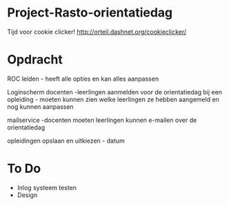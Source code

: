 Project-Rasto-orientatiedag
===========================
Tijd voor cookie clicker!
http://orteil.dashnet.org/cookieclicker/

Opdracht
==========================
ROC leiden 
     - heeft alle opties en kan alles aanpassen

Loginscherm docenten
     -leerlingen aanmelden voor de orientatiedag bij een opleiding
     - moeten kunnen zien welke leerlingen ze hebben aangemeld en nog kunnen aanpassen

mailservice
     -docenten moeten leerlingen kunnen e-mailen over de orientatiedag

opleidingen opslaan en uitkiezen
     - datum

To Do
===========================
* Inlog systeem testen
* Design
